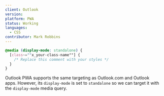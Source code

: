 ```yaml
---
client: Outlook
version:
platform: PWA
status: Working
languages:
  - CSS
contributor: Mark Robbins
---
```


```css
@media (display-mode: standalone) {
  [class~=""x_your-class-name""] {
    /* Replace this comment with your styles */
  }
}
```

Outlook PWA supports the same targeting as Outlook.com and Outlook apps. However, its `display-mode` is set to `standalone` so we can target it with the `display-mode` media query.
